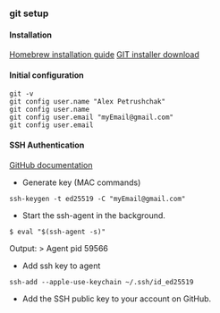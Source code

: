 ### git setup

#### Installation
[Homebrew installation guide](https://phoenixnap.com/kb/install-homebrew-on-mac)
[GIT installer download](https://git-scm.com/downloads)


#### Initial configuration
```
git -v
git config user.name "Alex Petrushchak"
git config user.name
git config user.email "myEmail@gmail.com"
git config user.email
```

#### SSH Authentication
[GitHub documentation](https://docs.github.com/en/authentication/connecting-to-github-with-ssh/generating-a-new-ssh-key-and-adding-it-to-the-ssh-agent)

* Generate key (MAC commands)
```
ssh-keygen -t ed25519 -C "myEmail@gmail.com"
```

* Start the ssh-agent in the background.
```
$ eval "$(ssh-agent -s)"
```
Output: > Agent pid 59566

* Add ssh key to agent
```
ssh-add --apple-use-keychain ~/.ssh/id_ed25519
```
* Add the SSH public key to your account on GitHub.



